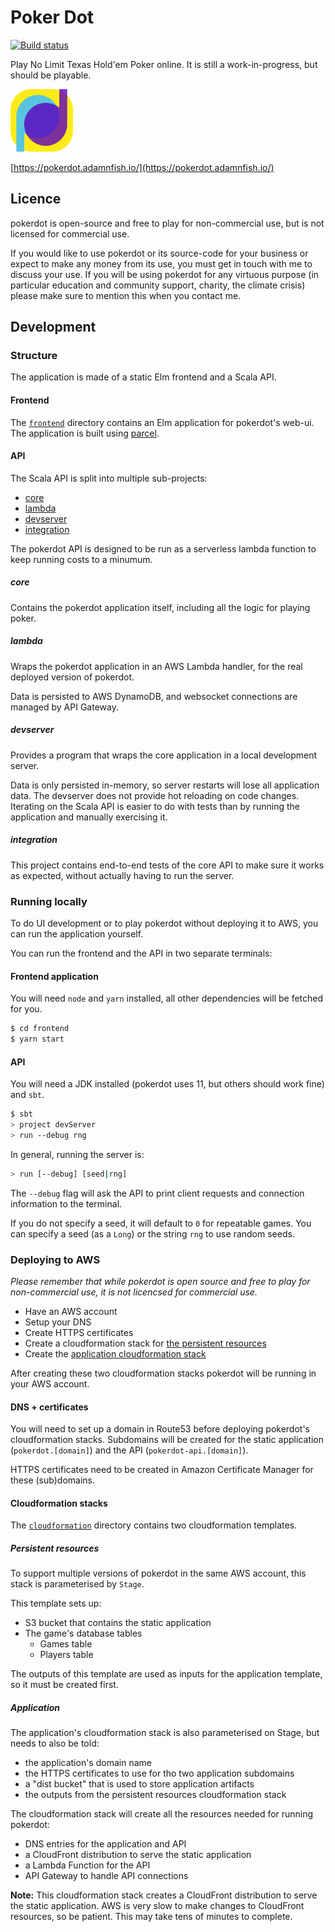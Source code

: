 Poker Dot
=========

<a href="https://github.com/adamnfish/pokerdot/actions">
  <img src="https://github.com/adamnfish/pokerdot/actions/workflows/main.yml/badge.svg" alt="Build status" style="max-width: 100%;">
</a>

Play No Limit Texas Hold'em Poker online. It is still a
work-in-progress, but should be playable.

<a href="https://pokerdot.adamnfish.io/">
  <img src="frontend/assets/logo.svg" width="100px">
</a>

[https://pokerdot.adamnfish.io/](https://pokerdot.adamnfish.io/)

## Licence

pokerdot is open-source and free to play for non-commercial use, but
is not licensed for commercial use.

If you would like to use pokerdot or its source-code for your business
or expect to make any money from its use, you must get in touch with
me to discuss your use. If you will be using pokerdot for any
virtuous purpose (in particular education and community support,
charity, the climate crisis) please make sure to mention this when you
contact me.

## Development

### Structure

The application is made of a static Elm frontend and a Scala API.

#### Frontend

The [`frontend`](frontend) directory contains an Elm application for
pokerdot's web-ui. The application is built using
[parcel](https://parceljs.org/).

#### API

The Scala API is split into multiple sub-projects:
* [core](core)
* [lambda](lambda)
* [devserver](devserver)
* [integration](integration)

The pokerdot API is designed to be run as a serverless lambda function
to keep running costs to a minumum.

##### core

Contains the pokerdot application itself, including all the logic for
playing poker.

##### lambda

Wraps the pokerdot application in an AWS Lambda handler, for the real
deployed version of pokerdot.

Data is persisted to AWS DynamoDB, and websocket connections are
managed by API Gateway.

##### devserver

Provides a program that wraps the core application in a local
development server.

Data is only persisted in-memory, so server restarts will lose all
application data. The devserver does not provide hot reloading on
code changes. Iterating on the Scala API is easier to do with tests
than by running the application and manually exercising it.

##### integration

This project contains end-to-end tests of the core API to make sure it
works as expected, without actually having to run the server.

### Running locally

To do UI development or to play pokerdot without deploying it to AWS,
you can run the application yourself.

You can run the frontend and the API in two separate terminals:

#### Frontend application

You will need `node` and `yarn` installed, all other dependencies will
be fetched for you.

```bash
$ cd frontend
$ yarn start
```

#### API

You will need a JDK installed (pokerdot uses 11, but others should
work fine) and `sbt`.

```bash
$ sbt
> project devServer
> run --debug rng
```

In general, running the server is:

```bash
> run [--debug] [seed|rng]
```

The `--debug` flag will ask the API to print client requests and
connection information to the terminal.

If you do not specify a seed, it will default to `0` for repeatable
games. You can specify a seed (as a `Long`) or the string `rng` to use
random seeds.

### Deploying to AWS

*Please remember that while pokerdot is open source and free to play
for non-commercial use, it is not licencsed for commercial use.*

* Have an AWS account
* Setup your DNS
* Create HTTPS certificates
* Create a cloudformation stack for [the persistent resources](cloudformation/pokerdot-storage.template.yaml)
* Create the [application cloudformation stack](cloudformation/pokerdot.template.yaml)

After creating these two cloudformation stacks pokerdot will be
running in your AWS account.

#### DNS + certificates

You will need to set up a domain in Route53 before deploying
pokerdot's cloudformation stacks. Subdomains will be created for the
static application (`pokerdot.[domain]`) and the API
(`pokerdot-api.[domain]`).

HTTPS certificates need to be created in Amazon Certificate Manager
for these (sub)domains.

#### Cloudformation stacks

The [`cloudformation`](cloudformation) directory contains two
cloudformation templates.

##### Persistent resources

To support multiple versions of pokerdot in the same AWS account, this
stack is parameterised by `Stage`.

This template sets up:
* S3 bucket that contains the static application
* The game's database tables
  * Games table
  * Players table

The outputs of this template are used as inputs for the application
template, so it must be created first.

##### Application

The application's cloudformation stack is also parameterised on Stage,
but needs to also be told:
* the application's domain name
* the HTTPS certificates to use for tho two application subdomains
* a "dist bucket" that is used to store application artifacts
* the outputs from the persistent resources cloudformation stack

The cloudformation stack will create all the resources needed for
running pokerdot:
* DNS entries for the application and API
* a CloudFront distribution to serve the static application
* a Lambda Function for the API
* API Gateway to handle API connections

**Note:** This cloudformation stack creates a CloudFront distribution
to serve the static application. AWS is very slow to make changes to
CloudFront resources, so be patient. This may take tens of minutes to
complete.
